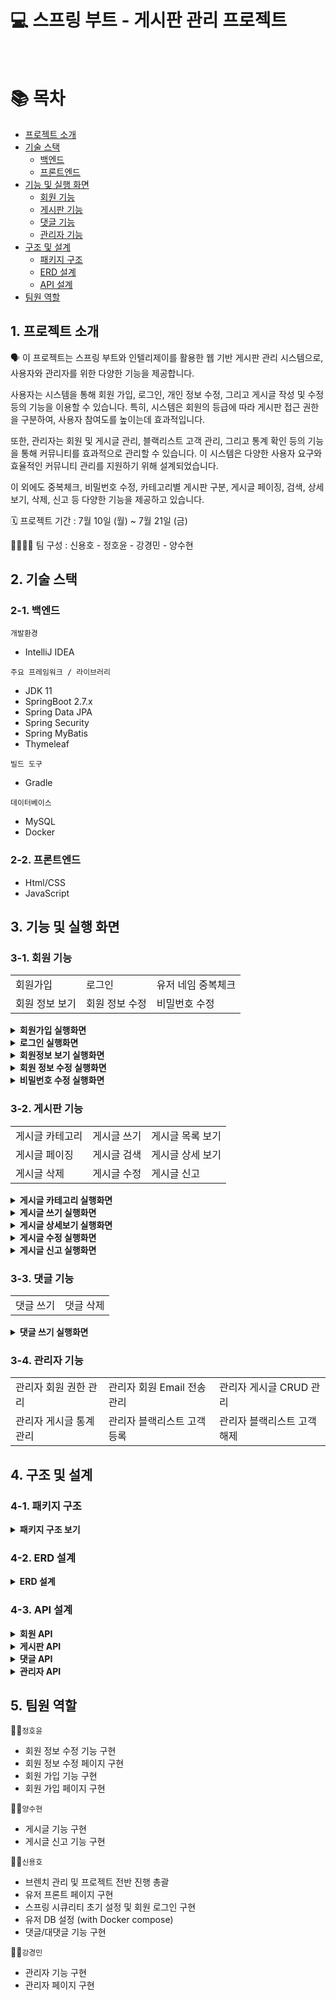 # 💻 스프링 부트 - 게시판 관리 프로젝트

<br>

# 📚 목차

* [프로젝트 소개](#1-프로젝트-소개)
* [기술 스택](#2-기술-스택)
    * [백엔드](#2-1-백엔드)
    * [프론트엔드](#2-2-프론트엔드)
* [기능 및 실행 화면](#3-기능-및-실행-화면)
    * [회원 기능](#3-1-회원-기능)
    * [게시판 기능](#3-2-게시판-기능)
    * [댓글 기능](#3-3-댓글-기능)
    * [관리자 기능](#3-4-관리자-기능)
* [구조 및 설계](#4-구조-및-설계)
    * [패키지 구조](#4-1-패키지-구조)
    * [ERD 설계](#4-2-erd-설계)
    * [API 설계](#4-3-api-설계)
* [팀원 역할](#5-팀원-역할)
  <br>

## 1. 프로젝트 소개

🗣️ 이 프로젝트는 스프링 부트와 인텔리제이를 활용한 웹 기반 게시판 관리 시스템으로, 사용자와 관리자를 위한 다양한 기능을 제공합니다.

사용자는 시스템을 통해 회원 가입, 로그인, 개인 정보 수정, 그리고 게시글 작성 및 수정 등의 기능을 이용할 수 있습니다. 특히, 시스템은 회원의 등급에 따라 게시판 접근 권한을 구분하여, 사용자 참여도를 높이는데
효과적입니다.

또한, 관리자는 회원 및 게시글 관리, 블랙리스트 고객 관리, 그리고 통계 확인 등의 기능을 통해 커뮤니티를 효과적으로 관리할 수 있습니다. 이 시스템은 다양한 사용자 요구와 효율적인 커뮤니티 관리를 지원하기 위해
설계되었습니다.

이 외에도 중복체크, 비밀번호 수정, 카테고리별 게시판 구분, 게시글 페이징, 검색, 상세보기, 삭제, 신고 등 다양한 기능을 제공하고 있습니다.

🗓️ 프로젝트 기간 : 7월 10일 (월) ~ 7월 21일 (금)

👨‍👨‍👧‍👧 팀 구성 : 신용호 - 정호윤 - 강경민 - 양수현

## 2. 기술 스택

### 2️-1. 백엔드

`개발환경`

* IntelliJ IDEA

`주요 프레임워크 / 라이브러리`

* JDK 11
* SpringBoot 2.7.x
* Spring Data JPA
* Spring Security
* Spring MyBatis
* Thymeleaf

`빌드 도구`

* Gradle

`데이터베이스`

* MySQL
* Docker

### 2-2. 프론트엔드

* Html/CSS
* JavaScript

## 3. 기능 및 실행 화면

### 3-1. 회원 기능

<table>
  <tr>
    <td>회원가입</td>
    <td>로그인</td>
    <td>유저 네임 중복체크</td>
  </tr>
  <tr>
    <td>회원 정보 보기</td>
    <td>회원 정보 수정</td>
    <td>비밀번호 수정</td>
  </tr>
</table>

<details>
    <summary><strong>회원가입 실행화면</strong> </summary>
   - 회원가입 페이지에서 회원가입 구현 (id, username, password, email, nickName, role, createdAt, updatedAt)
   <br>
   - role은 새싹회원과 우수회원으로 구분(디폴트: 새싹회원, 게시글 수 10개 이상 우수 회원)
   <br>
   <br>
   <img src="https://github.com/KDT-TOY-BOARD-8/toyboard-user/assets/115003898/7c73074d-122f-4b12-9db0-e73e8c0e1779" />
</details>
<details>
    <summary><strong>로그인 실행화면</strong> </summary>
   - 로그인 페이지에서 로그인 구현 (username, password)
   <br>
   <br>
   <img src="https://github.com/KDT-TOY-BOARD-8/toyboard-user/assets/115003898/6325f395-560c-47dc-a7ac-21032bd2e463" />
</details>
<details>
  <summary><strong>회원정보 보기 실행화면</strong> </summary>
  - 회원정보 페이지에서 username, email, role, createdAt 확인
  <br>
  <br>
  <img src="https://github.com/KDT-TOY-BOARD-8/toyboard-user/assets/115003898/e0b75834-2a3c-4e07-b086-b96b9a1892e2" />
</details>
<details>
    <summary><strong>회원 정보 수정 실행화면</strong> </summary>
   - 회원정보 수정페이지에서 email, nickName 변경가능
   <br>
   <br>
   <img src="https://github.com/KDT-TOY-BOARD-8/toyboard-user/assets/115003898/e87994a4-cc23-4d84-acb6-eb266096667c" />
</details>
<details>
    <summary><strong>비밀번호 수정 실행화면</strong> </summary>
   - 비밀번호 수정 페이지에서 비밀번호 수정 구현
   <br>
   <br>
   <img src="https://github.com/KDT-TOY-BOARD-8/toyboard-user/assets/115003898/60425058-d154-4f97-bc74-847ed7614ea0" />
</details>

### 3-2. 게시판 기능

<table>
  <tr>
    <td>게시글 카테고리</td>
    <td>게시글 쓰기</td>
    <td>게시글 목록 보기</td>
  </tr>
  <tr>
    <td>게시글 페이징</td>
    <td>게시글 검색</td>
    <td>게시글 상세 보기</td>
  </tr>
  <tr>
    <td>게시글 삭제</td>
    <td>게시글 수정</td>
    <td>게시글 신고</td>
  </tr>
</table>

<details>
    <summary><strong>게시글 카테고리 실행화면</strong> </summary>
   - 새싹회원 게시판, 우수회원 게시판 구현
   <br> (게시판은 2개이지만 하나의 화면을 공유해서 사용하고 카테고리로 구분함)
   <br>
   <br>
   <img src="https://github.com/KDT-TOY-BOARD-8/toyboard-user/assets/115003898/606d2517-e8c7-47ba-bb9c-64ca30381755" />
</details>
<details>
    <summary><strong>게시글 쓰기 실행화면</strong> </summary>
   - 게시글 쓰기 페이지 에서 권한(새싹, 우수)에 따라 다른 게시판에 글이 적어짐
   <br>
   <br>
   <img src="https://github.com/KDT-TOY-BOARD-8/toyboard-user/assets/115003898/4cb3339b-fd2b-4a2a-afed-f671dc8faa0e" />
</details>
<details>
    <summary><strong>게시글 상세보기 실행화면</strong> </summary>
   - 게시글 상세보기 페이지에서 id, title, content, nickName, 댓글의 comment 리스트(id, comment, 댓글의 작성자 nickName) 이 화면에 보여야 함.
   - 게시글 삭제버튼과 수정버튼 보여야 함(본인이 적은 글에 대해서만)
   - 댓글 삭제버튼이 보여야함(본인이 적은 댓글에 대해서만)
   <br>
   <br> 
   <img src="https://github.com/KDT-TOY-BOARD-8/toyboard-user/assets/115003898/0ec05f65-1d2b-47b0-889a-dd34a11b0ea0" />
   <br>
   <br>
   <img src="https://github.com/KDT-TOY-BOARD-8/toyboard-user/assets/115003898/fd793f9e-44ab-462b-b108-47a6995019c9" /> 
   <br>
   <br>
   <img src="https://github.com/KDT-TOY-BOARD-8/toyboard-user/assets/115003898/f59e34e6-36d6-44c9-b510-5c7695cf1db9" />
</details>

<details>
  <summary><strong>게시글 수정 실행화면</strong> </summary> - 게시글 수정하기 페이지에서 title, content 수정 가능 <br>
  - <img src="https://github.com/KDT-TOY-BOARD-8/toyboard-user/assets/115003898/85f2415c-7f67-44e7-b9e8-ac4069875361"/>
</details>
<details>
    <summary><strong>게시글 신고 실행화면</strong> </summary>
   - 게시글 상세보기 페이지에서 게시글 신고가능 (형태 : 욕설, 음란, 비방)
   <br>
   <br>
   <img src="https://github.com/KDT-TOY-BOARD-8/toyboard-user/assets/115003898/7a7b82fc-ccef-44b8-915a-3fa2a27a4542"/>
</details>

### 3-3. 댓글 기능

<table>
  <tr>
    <td>댓글 쓰기</td>
    <td>댓글 삭제</td>
  </tr>
</table>

<details>
  <summary><strong>댓글 쓰기 실행화면</strong> </summary>
  - 게시글 상세보기 페이지에서 댓글 쓰기 50자이내, 댓글에 댓글을 작성할 수 있음. 대댓글 기능 구현(depth 1까지)
   <br>
   <br>
   <img src="https://github.com/KDT-TOY-BOARD-8/toyboard-user/assets/115003898/02e41c9f-79f1-4f0d-9f45-8d86af42db9c" />
   <img src="https://github.com/KDT-TOY-BOARD-8/toyboard-user/assets/115003898/14f84e02-98a4-4fbb-b225-92eb0be23bd8" />
</details>


### 3-4. 관리자 기능

<table>
  <tr>
    <td>관리자 회원 권한 관리</td>
    <td>관리자 회원 Email 전송 관리</td>
    <td>관리자 게시글 CRUD 관리</td>
  </tr>
  <tr>
    <td>관리자 게시글 통계 관리</td>
    <td>관리자 블랙리스트 고객 등록</td>
    <td>관리자 블랙리스트 고객 해제</td>
  </tr>
</table>

## 4. 구조 및 설계

### 4-1. 패키지 구조

<details>
    <summary><strong>패키지 구조 보기</strong> </summary>
```
📦 
├─ .gitignore
├─ README.md
├─ build.gradle
├─ docker-compose.yml
├─ gradle
│  └─ wrapper
│     ├─ gradle-wrapper.jar
│     └─ gradle-wrapper.properties
├─ gradlew
├─ gradlew.bat
├─ settings.gradle
└─ src
   ├─ main
   │  ├─ java
   │  │  └─ com
   │  │     └─ fastcampus
   │  │        └─ toyboard
   │  │           ├─ ToyboardApplication.java
   │  │           ├─ board
   │  │           │  ├─ controller
   │  │           │  │  └─ BoardController.java
   │  │           │  ├─ dto
   │  │           │  │  ├─ BoardDto.java
   │  │           │  │  ├─ BoardRequestDto.java
   │  │           │  │  ├─ BoardResponseDto.java
   │  │           │  │  ├─ BoardResponseWithComment.java
   │  │           │  │  └─ BoardWithCommentDto.java
   │  │           │  ├─ model
   │  │           │  │  └─ Board.java
   │  │           │  ├─ repository
   │  │           │  │  ├─ BoardRepository.java
   │  │           │  │  └─ IBoard.java
   │  │           │  └─ service
   │  │           │     └─ BoardService.java
   │  │           ├─ comment
   │  │           │  ├─ controller
   │  │           │  │  ├─ ChildCommentController.java
   │  │           │  │  └─ CommentController.java
   │  │           │  ├─ dto
   │  │           │  │  ├─ ChildCommentDto.java
   │  │           │  │  ├─ ChildCommentRequestDto.java
   │  │           │  │  ├─ ChildCommentResponse.java
   │  │           │  │  ├─ CommentDto.java
   │  │           │  │  ├─ CommentRequestDto.java
   │  │           │  │  ├─ CommentResponseDto.java
   │  │           │  │  └─ CommentResponseWithChildren.java
   │  │           │  ├─ model
   │  │           │  │  ├─ ChildComment.java
   │  │           │  │  └─ Comment.java
   │  │           │  ├─ repository
   │  │           │  │  ├─ ChildCommentRepository.java
   │  │           │  │  └─ CommentRepository.java
   │  │           │  └─ service
   │  │           │     ├─ ChildCommentService.java
   │  │           │     └─ CommentService.java
   │  │           ├─ common
   │  │           │  ├─ MainController.java
   │  │           │  ├─ exceptions
   │  │           │  │  ├─ ErrorController.java
   │  │           │  │  └─ ToyboardInternalExceptionHandler.java
   │  │           │  └─ jpa
   │  │           │     └─ BaseTimeEntity.java
   │  │           ├─ config
   │  │           │  ├─ JpaConfig.java
   │  │           │  ├─ ThymeleafConfig.java
   │  │           │  └─ security
   │  │           │     ├─ BoardUserAuthenticationFilter.java
   │  │           │     ├─ BoardUserManager.java
   │  │           │     ├─ BoardUserToken.java
   │  │           │     ├─ PasswordEncoderConfig.java
   │  │           │     └─ SecurityConfig.java
   │  │           ├─ report
   │  │           │  ├─ controller
   │  │           │  │  └─ ReportController.java
   │  │           │  ├─ dto
   │  │           │  │  └─ ReportRequestDto.java
   │  │           │  ├─ model
   │  │           │  │  ├─ Report.java
   │  │           │  │  └─ ReportType.java
   │  │           │  ├─ repository
   │  │           │  │  └─ ReportRepository.java
   │  │           │  └─ service
   │  │           │     └─ ReportService.java
   │  │           └─ user
   │  │              ├─ controller
   │  │              │  └─ BoardUserController.java
   │  │              ├─ dto
   │  │              │  ├─ BoardUserDto.java
   │  │              │  └─ BoardUserRequest.java
   │  │              ├─ model
   │  │              │  ├─ BoardAuthority.java
   │  │              │  └─ BoardUser.java
   │  │              ├─ repository
   │  │              │  ├─ BoardAuthorityRepository.java
   │  │              │  └─ BoardUserRepository.java
   │  │              └─ service
   │  │                 └─ BoardUserService.java
   │  └─ resources
   │     ├─ application.yml
   │     ├─ data.sql
   │     ├─ static
   │     │  └─ assets
   │     │     ├─ css
   │     │     ├─ img
   │     │     ├─ js
   │     │     ├─ scss
   │     │     └─ vendor
   │     │        ├─ aos
   │     │        ├─ bootstrap-icons
   │     │        ├─ bootstrap
   │     │        ├─ glightbox
   │     │        ├─ php-email-form
   │     │        └─ swiper
   │     └─ templates
   │        ├─ board
   │        │  ├─ detail.html
   │        │  ├─ detail.th.xml
   │        │  ├─ index.html
   │        │  ├─ index.th.xml
   │        │  ├─ report-post.html
   │        │  ├─ report-post.th.xml
   │        │  ├─ update-post.html
   │        │  ├─ update-post.th.xml
   │        │  ├─ write-post.html
   │        │  └─ write-post.th.xml
   │        ├─ common
   │        │  ├─ footer.html
   │        │  ├─ head.html
   │        │  ├─ header.html
   │        │  └─ header.th.xml
   │        ├─ error.html
   │        ├─ error.th.xml
   │        ├─ error
   │        │  ├─ error400.html
   │        │  ├─ error400.th.xml
   │        │  ├─ error403.html
   │        │  ├─ error403.th.xml
   │        │  ├─ error404.html
   │        │  ├─ error404.th.xml
   │        │  ├─ error500.html
   │        │  └─ error500.th.xml
   │        ├─ login-failed.html
   │        ├─ login-failed.th.xml
   │        ├─ login.html
   │        ├─ login.th.xml
   │        ├─ sign-up.html
   │        ├─ sign-up.th.xml
   │        └─ user
   │           ├─ edit.html
   │           ├─ edit.th.xml
   │           ├─ editPw.html
   │           ├─ editPw.th.xml
   │           ├─ my-info.html
   │           └─ my-info.th.xml
   └─ test
      └─ java
         └─ com
            └─ fastcampus
               └─ toyboard
                  └─ ToyboardApplicationTests.java
```
©generated by [Project Tree Generator](https://woochanleee.github.io/project-tree-generator)    

</details> 

### 4-2. ERD 설계
<details>
    <summary><strong>ERD 설계</strong> </summary> 
<img width="1000" alt="스크린샷 2023-07-20 오후 9 43 02" src="https://github.com/KDT-TOY-BOARD-8/toyboard-user/assets/111266513/620f4ffd-1ac5-4e87-9c73-0adc114ed5db"> </details>
  

### 4-3. API 설계

<details>
    <summary><strong>회원 API</strong> </summary> 
<img width="547" alt="스크린샷 2023-07-20 오후 9 05 35" src="https://github.com/YangSooHyun0/Spring-Boot-JPA/assets/111266513/bd5c7c5a-a71f-4105-b52c-80e7a04a3b15"> </details>
<details>
    <summary><strong>게시판 API</strong> </summary> <img width="500" alt="스크린샷 2023-07-20 오후 8 38 14" src="https://github.com/YangSooHyun0/Spring-Boot-JPA/assets/111266513/ebc00e10-ce46-403b-87a0-a11b8fe48473"> </details>
 <details>
    <summary><strong>댓글 API</strong> </summary> <img width="801" alt="스크린샷 2023-07-20 오후 8 38 47" src="https://github.com/YangSooHyun0/Spring-Boot-JPA/assets/111266513/377cc1c2-fea2-4414-aeaf-92f4ab832e7c"> </details>
 <details>
    <summary><strong>관리자 API</strong> </summary> <img width="615" alt="스크린샷 2023-07-20 오후 9 43 02" src="https://github.com/YangSooHyun0/Spring-Boot-JPA/assets/111266513/7254ae23-e5b1-49ae-be30-684ae713017a"> </details>

## 5. 팀원 역할

👨‍💻`정호윤`

- 회원 정보 수정 기능 구현
- 회원 정보 수정 페이지 구현
- 회원 가입 기능 구현
- 회원 가입 페이지 구현

👩‍💻`양수현`

- 게시글 기능 구현
- 게시글 신고 기능 구현

👨‍💻`신용호`

- 브렌치 관리 및 프로젝트 전반 진행 총괄
- 유저 프론트 페이지 구현
- 스프링 시큐리티 초기 설정 및 회원 로그인 구현
- 유저 DB 설정 (with Docker compose)
- 댓글/대댓글 기능 구현

👩‍💻`강경민`

- 관리자 기능 구현
- 관리자 페이지 구현
